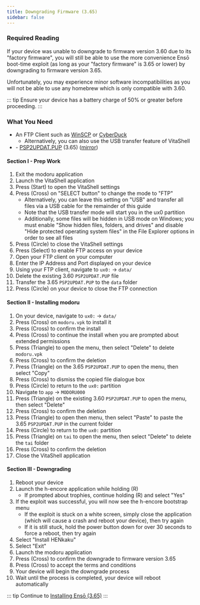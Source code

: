 ```yaml
---
title: Downgrading Firmware (3.65)
sidebar: false
---
```


### Required Reading

If your device was unable to downgrade to firmware version 3.60 due to its "factory firmware", you will still be able to use the more convenience Ensō boot-time exploit (as long as your "factory firmware" is 3.65 or lower) by downgrading to firmware version 3.65.

Unfortunately, you may experience minor software incompatibilities as you will not be able to use any homebrew which is only compatible with 3.60.

::: tip
Ensure your device has a battery charge of 50% or greater before proceeding.
:::

### What You Need

* An FTP Client such as [WinSCP](https://winscp.net/) or [CyberDuck](https://cyberduck.io/)
  + Alternatively, you can also use the USB transfer feature of VitaShell
* <i class="fa fa-magnet" aria-hidden="true" title="This is a magnet link. Use a torrent client to download the file."></i> - [PSP2UPDAT.PUP](magnet:?xt=urn:btih:5f2437f2141408c925ffc5d81ff76e94e1a4c493&dn=PSP2UPDAT.PUP&tr=udp%3A%2F%2Ftracker.coppersurfer.tk%3A6969%2Fannounce&tr=udp%3A%2F%2Ftracker.internetwarriors.net%3A1337%2Fannounce&tr=udp%3A%2F%2Ftracker.opentrackr.org%3A1337%2Fannounce&tr=udp%3A%2F%2F9.rarbg.to%3A2710%2Fannounce&tr=udp%3A%2F%2Fexodus.desync.com%3A6969%2Fannounce&tr=http%3A%2F%2Ftracker3.itzmx.com%3A6961%2Fannounce&tr=udp%3A%2F%2Fexplodie.org%3A6969%2Fannounce&tr=udp%3A%2F%2Ftracker.tiny-vps.com%3A6969%2Fannounce&tr=udp%3A%2F%2Fthetracker.org%3A80%2Fannounce&tr=udp%3A%2F%2Fipv4.tracker.harry.lu%3A80%2Fannounce&tr=udp%3A%2F%2Fdenis.stalker.upeer.me%3A6969%2Fannounce&tr=udp%3A%2F%2Ftracker1.itzmx.com%3A8080%2Fannounce&tr=udp%3A%2F%2Ftracker.torrent.eu.org%3A451%2Fannounce&tr=udp%3A%2F%2Ftracker.cyberia.is%3A6969%2Fannounce&tr=udp%3A%2F%2Fopen.stealth.si%3A80%2Fannounce&tr=udp%3A%2F%2Fopen.demonii.si%3A1337%2Fannounce&tr=udp%3A%2F%2Fbt.xxx-tracker.com%3A2710%2Fannounce&tr=http%3A%2F%2Ftracker4.itzmx.com%3A2710%2Fannounce&tr=udp%3A%2F%2Ftracker1.wasabii.com.tw%3A6969%2Fannounce&tr=udp%3A%2F%2Ftracker.port443.xyz%3A6969%2Fannounce) (3.65) ([mirror](https://web.archive.org/web/20180630222648id_/http://dus01.psp2.update.playstation.net/update/psp2/image/2017_0317/rel_0a0f2a9ae58968ac5d1d2127049c3cba/PSP2UPDAT.PUP))

#### Section I - Prep Work

1. Exit the modoru application
1. Launch the VitaShell application
1. Press (Start) to open the VitaShell settings
1. Press (Cross) on "SELECT button" to change the mode to "FTP"
    + Alternatively, you can leave this setting on "USB" and transfer all files via a USB cable for the remainder of this guide
    + Note that the USB transfer mode will start you in the ux0 partition
    + Additionally, some files will be hidden in USB mode on Windows; you must enable "Show hidden files, folders, and drives" and disable "Hide protected operating system files" in the File Explorer options in order to see all files
1. Press (Circle) to close the VitaShell settings
1. Press (Select) to enable FTP access on your device
1. Open your FTP client on your computer
1. Enter the IP Address and Port displayed on your device
1. Using your FTP client, navigate to `ux0:` -> `data/`
1. Delete the existing 3.60 `PSP2UPDAT.PUP` file
1. Transfer the 3.65 `PSP2UPDAT.PUP` to the `data` folder
1. Press (Circle) on your device to close the FTP connection

#### Section II - Installing modoru

1. On your device, navigate to `ux0:` -> `data/`
1. Press (Cross) on `modoru.vpk` to install it
1. Press (Cross) to confirm the install
1. Press (Cross) to continue the install when you are prompted about extended permissions
1. Press (Triangle) to open the menu, then select "Delete" to delete `modoru.vpk`
1. Press (Cross) to confirm the deletion
1. Press (Triangle) on the 3.65 `PSP2UPDAT.PUP` to open the menu, then select "Copy"
1. Press (Cross) to dismiss the copied file dialogue box
1. Press (Circle) to return to the `ux0:` partition
1. Navigate to `app` -> `MODORU000`
1. Press (Triangle) on the existing 3.60 `PSP2UPDAT.PUP` to open the menu, then select "Delete"
1. Press (Cross) to confirm the deletion
1. Press (Triangle) to open then menu, then select "Paste" to paste the 3.65 `PSP2UPDAT.PUP` in the current folder
1. Press (Circle) to return to the `ux0:` partition
1. Press (Triangle) on `tai` to open the menu, then select "Delete" to delete the `tai` folder
1. Press (Cross) to confirm the deletion
1. Close the VitaShell application

#### Section III - Downgrading

1. Reboot your device
1. Launch the h-encore application while holding (R)
    + If prompted about trophies, continue holding (R) and select "Yes"
1. If the exploit was successful, you will now see the h-encore bootstrap menu
    + If the exploit is stuck on a white screen, simply close the application (which will cause a crash and reboot your device), then try again
    + If it is still stuck, hold the power button down for over 30 seconds to force a reboot, then try again
1. Select "Install HENkaku"
1. Select "Exit"
1. Launch the modoru application
1. Press (Cross) to confirm the downgrade to firmware version 3.65
1. Press (Cross) to accept the terms and conditions
1. Your device will begin the downgrade process
1. Wait until the process is completed, your device will reboot automatically

::: tip
Continue to [Installing Ensō (3.65)](installing-enso-(3.65))
:::
